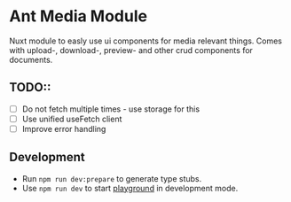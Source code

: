 # Ant Media Module

Nuxt module to easly use ui components for media relevant things.
Comes with upload-, download-, preview- and other crud components for documents.

## TODO::
- [ ] Do not fetch multiple times - use storage for this
- [ ] Use unified useFetch client
- [ ] Improve error handling

## Development

- Run `npm run dev:prepare` to generate type stubs.
- Use `npm run dev` to start [playground](./playground) in development mode.
